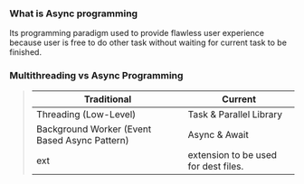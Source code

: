### What is Async programming
Its programming paradigm used to provide flawless user experience because user is free to do other task without waiting for current task to be finished.
### Multithreading vs Async Programming
>| Traditional | Current |
>| ------ | ----------- |
>|   Threading (Low-Level)   | Task & Parallel Library |
>| Background Worker (Event Based Async Pattern) | Async & Await |
>| ext    | extension to be used for dest files. |


